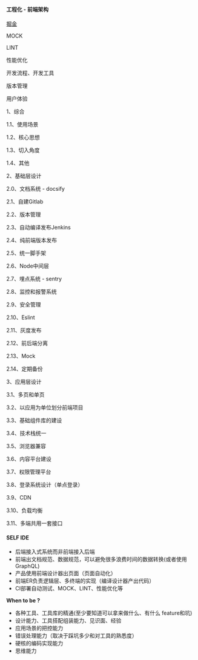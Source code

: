 #### 工程化 - 前端架构

[掘金](https://juejin.im/post/5cea1f705188250640005472)

MOCK

LINT

性能优化

开发流程、开发工具

版本管理

用户体验

1、综合

1.1、使用场景

1.2、核心思想

1.3、切入角度

1.4、其他

2、基础层设计

2.0、文档系统 - docsify

2.1、自建Gitlab

2.2、版本管理

2.3、自动编译发布Jenkins

2.4、纯前端版本发布

2.5、统一脚手架

2.6、Node中间层

2.7、埋点系统 - sentry

2.8、监控和报警系统

2.9、安全管理

2.10、Eslint

2.11、灰度发布

2.12、前后端分离

2.13、Mock

2.14、定期备份

3、应用层设计

3.1、多页和单页

3.2、以应用为单位划分前端项目

3.3、基础组件库的建设

3.4、技术栈统一

3.5、浏览器兼容

3.6、内容平台建设

3.7、权限管理平台

3.8、登录系统设计（单点登录）

3.9、CDN

3.10、负载均衡

3.11、多端共用一套接口

#### SELF IDE

- 后端接入式系统而非前端接入后端
- 前端出文档规范、数据规范，可以避免很多浪费时间的数据转换(或者使用GraphQL)
- 产品使用前端设计器出页面（页面自动化）
- 前端ER负责逻辑层、多终端的实现（编译设计器产出代码）
- CI部署自动测试、MOCK、LINT、性能优化等

**When to be ?**

- 各种工具、工具库的精通(至少要知道可以拿来做什么、有什么 feature和坑)
- 设计能力、工具搭配组装能力、见识面、经验
- 应用场景的把控能力
- 错误处理能力（取决于踩坑多少和对工具的熟悉度）
- 硬核的编码实现能力
- 思维能力

